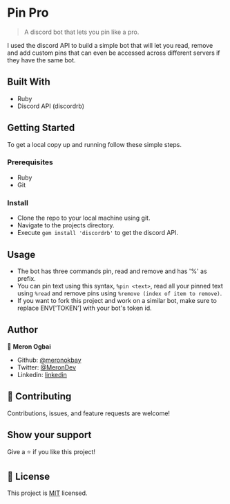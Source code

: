# Pin Pro

> A discord bot that lets you pin like a pro.

I used the discord API to build a simple bot that will let you read, remove and add custom pins that can even be accessed across different servers if they have the same bot.

## Built With

- Ruby
- Discord API (discordrb)

## Getting Started

To get a local copy up and running follow these simple steps.

### Prerequisites

- Ruby
- Git

### Install

- Clone the repo to your local machine using git.
- Navigate to the projects directory.
- Execute `gem install 'discordrb'` to get the discord API.

## Usage

- The bot has three commands pin, read and remove and has '%' as prefix.
- You can pin text using this syntax, `%pin <text>`, read all your pinned text using `%read` and remove pins using `%remove (index of item to remove)`.
- If you want to fork this project and work on a similar bot, make sure to replace ENV['TOKEN'] with your bot's token id.

## Author

👤 **Meron Ogbai**

- Github: [@meronokbay](https://github.com/meronokbay)
- Twitter: [@MeronDev](https://twitter.com/MeronDev)
- Linkedin: [linkedin](https://linkedin.com/in/meron-ogbai-467414198/)

## 🤝 Contributing

Contributions, issues, and feature requests are welcome!

## Show your support

Give a ⭐️ if you like this project!

## 📝 License

This project is [MIT](lic.url) licensed.
